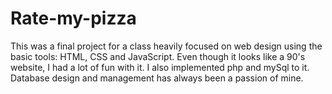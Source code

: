 # Rate-my-pizza
This was a final project for a class heavily focused on web design using the basic tools: HTML, CSS and JavaScript. Even though it looks like a 90's 
website, I had a lot of fun with it. I also implemented php and mySql to it. Database design and management has always been a passion of mine.
